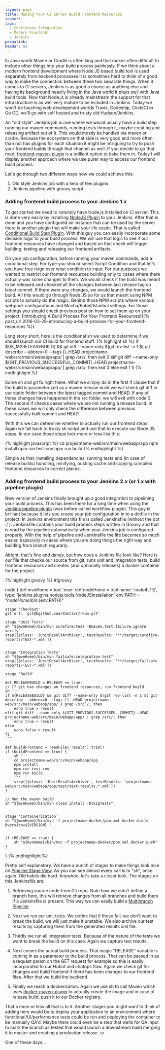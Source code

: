 ```yaml
---
layout: page
title: Making Your CI Server Build Frontend Resources
teaser:
tags:
  - Continuous Integration
  - Modern Frontend
  - Jenkins
permalink:
header: no
---
```


In Java world Maven or Cradle is often king and that makes often difficult to include other things into your build process painlessly. If we think about a modern frontend development where Node.JS based build tool is used separately from backend processes it is sometimes hard to think of a good way to make the connection between these two separate things. When it comes to CI servers, Jenkins is as good a choice as anything else and having its background heavily living in the Java world it plays well with Java build tools. Now that Node.js is already mainstream the support for that infrastructure is as well very mature to be included in Jenkins. Today we won't be touching web development worlds Travis, Codeship, CircleCI or Go CD, we'll go with self hosted and trusty old Hudson/Jenkins.

An "old style" Jenkins job is one where we would usually have a build step running our maven commands, running tests through it, maybe creating and releasing artifact out of it. This would mostly be handled via maven or cradle. Because the ecosystem on that side is very good and more often than not has plugins for each situation it might be intriguing to try to push your frontend builds through that channel as well. If you decide to go that road, [frontend-maven-plugin](https://github.com/eirslett/frontend-maven-plugin) is a brilliant option to bake them in. Today I will display another approach where we use purer way to access our frontend build process.

Let's go through two different ways how we could achieve this:
1. Old style Jenkins job with a help of few plugins
2. Jenkins pipeline with groovy script

### Adding frontend build process to your Jenkins 1.x

To get started we need to naturally have Node.js installed on CI server. This is done very easily by installing [NodeJS Plugin](https://wiki.jenkins-ci.org/display/JENKINS/NodeJS+Plugin) to your Jenkins. After that is done and you have configured an instance that can be used by the server there is another plugin that will make your life easier. That is called [Conditional Build Step Plugin](https://wiki.jenkins-ci.org/display/JENKINS/Conditional+BuildStep+Plugin). With this guy you can easily incorporate some decision logic to your build process. We will use that logic to see if our frontend resources have changed and based on that check will trigger building, testing and releasing our frontend artifacts.

On your job configuration, before running your maven commands, add a conditional step. For type you should select Script Condition and that let's you have free reign over what condition to input. For our purposes we wanted to restrict our frontend resources building only to cases where there actually was some changes to them. We would check if the build was meant to be released and checked all the changes between last release tag on latest commit. If there were any changes, we would launch the frontend build. All this would go through Node.JS so for us that meant using NPM scripts to actually do the magic. Behind those NPM scripts where various webpack configurations and Mocha/Babel/Istanbul settings. For those settings you should check previous post on how to set them up on your project: [Introducing A Build Process For Your Frontend Resources]({% post_url 2016-03-28-introducing-a-build-process-for-your-frontend-resources %}).

Long story short, here is the conditional sh we used to determine if we should launch our CI build for frontend stuff:
{% highlight sh %}
if ${IS_M2RELEASEBUILD} && git diff --name-only $(git rev-list -n 1 $( git describe --abbrev=0 --tags ))..HEAD projectname-web/src/main/webapp/app/ | grep /src/; then
    exit 0
elif git diff --name-only ${GIT_PREVIOUS_SUCCESSFUL_COMMIT}..HEAD projectname-web/src/main/webapp/app/ | grep /src/; then
    exit 0
else
    exit 1
fi
{% endhighlight %}

Some sh and git fu right there. What we simply do in the first if clause that if the build is parameterized as a maven release build we will check git diff in our static folder between the latest tagged commit and HEAD. If any of those changes have happened in the src folder, we will exit with code 0. The second if checks cases where we are not running a release build. In these cases we will only check the difference between previous successfully built commit and HEAD.

With this we can determine whether to actually run our frontend steps. Again we fall back to trusty sh script and use that to execute our Node.JS steps. In our case those steps look more or less like this:

{% highlight javascript %}
cd projectname-web/src/main/webapp/app
npm install
npm run test-cov
npm run build
{% endhighlight %}

Simple as that; installing dependencies, running tests and (in case of release builds) bundling, minifying, busting cache and copying compiled frontend resources to correct places.

### Adding frontend build process to your Jenkins 2.x (or 1.x with pipeline plugin)

New version of Jenkins finally brought up a good integration to pipelining your build process. This has been there for a long time when using the [Jenkins pipeline plugin](https://wiki.jenkins-ci.org/display/JENKINS/Pipeline+Plugin) (was before called workflow plugin). This guy is brilliant because it lets you create your job configuration in to a dotfile in the project. In Jenkins environment this file is called Jenkinsfile (without the dot :/ ). Jenkinsfile contains your build process steps written in Groovy and that is read by the pipeline automatically when your Jenkins job is configured properly. With the help of pipeline and Jenkinsfile the life becomes so much easier, especially in cases where you are doing things the right way and building from branch regurarly.

Alright, that's fine and dandy, but how does a Jenkins file look like? Here is our file that checks our source from git, runs unit and integration tests, build frontend resources and creates (and optionally releases) a docker container for the project.

{% highlight groovy %}
#!groovy

node {
    def mvnHome = tool 'mvn'
    def nodeHome = tool name: 'node4LTS', type: 'jenkins.plugins.nodejs.tools.NodeJSInstallation'
    env.PATH = "${nodeHome}/bin:${env.PATH}"

    stage 'Checkout'
    git url: 'git@bgithub.com/Xantier/repo.git'

    stage 'Unit Tests'
    sh "${mvnHome}/bin/mvn surefire:test -Dmaven.test.failure.ignore verify"
    step([$class: 'JUnitResultArchiver', testResults: '**/target/surefire-reports/TEST-*.xml'])


    stage 'Integration Tests'
    sh "${mvnHome}/bin/mvn failsafe:integration-test"
    step([$class: 'JUnitResultArchiver', testResults: '**/target/failsafe-reports/TEST-*.xml'])

    stage 'Build'

    def RELEASEBUILD = RELEASE == true;
    // If git has changes on frontend resources, run frontend build
    sh '''
    if ${RELEASEBUILD} && git diff --name-only $(git rev-list -n 1 $( git describe --abbrev=0 --tags ))..HEAD projectname-web/src/main/webapp/app/ | grep /src`/; then
        echo true > result
    elif git diff --name-only ${GIT_PREVIOUS_SUCCESSFUL_COMMIT}..HEAD projectname-web/src/main/webapp/app/ | grep /src/; then
        echo true > result
    else
        echo false > result
    fi
    '''

    def buildFrontend = readFile('result').trim()
    if (buildFrontend == true) {
        sh '''
        cd projectname-web/src/main/webapp/app
        npm install
        npm run test-cov
        npm run build
        '''
        step([$class: 'JUnitResultArchiver', testResults: 'projectname-web/src/main/webapp/app/test/test-results.*.xml'])
    }

    // Run the maven build
    sh "${mvnHome}/bin/mvn clean install -DskipTests"


    stage 'Containerization'
    sh "${mvnHome}/bin/mvn -f projectname-docker/pom.xml docker:build -Dversion=${VERSION} "


    if (RELEASE == true) {
        sh "${mvnHome}/bin/mvn -f projectname-docker/pom.xml docker:push"
    }
}
{% endhighlight %}

Pretty self explanatory. We have a bunch of stages to make things look nice on [Pipeline Stage View](https://wiki.jenkins-ci.org/display/JENKINS/Pipeline+Stage+View+Plugin). As you can see almost every call is to "sh", once again. Old habits die hard. Anywhoo, let's take a closer look. The stages on this Jenkinsfile are:
1. Retrieving source code from Git repo. Note how we didn't define a branch here, this will retrieve changes from all branches and build them if a Jenkinsfile is present. This way we can easily build a [Multibranch Pipeline](https://jenkins.io/blog/2015/12/03/pipeline-as-code-with-multibranch-workflows-in-jenkins/)

2. Next we run our unit tests. We define that if those fail, we don't want to break the build, we will just make it unstable. We also archive our test results by capturing them from the generated results xml file.

3. Thirdly we run all integration tests. Because of the nature of the tests we want to break the build on this case. Again we capture test results.

4. Next comes the actual build process. That magic "RELEASE" variable is coming in as a parameter to the build process. That can be passed in as a request param on the GET request for example so this is easily incorporated to our Hubot and chatops flow. Again we check git for changes and build frontend if there has been changes to our frontend files. After that we build the backend.

5. Finally we reach a dockerization. Again we use sh to call Maven which uses [docker-maven-plugin](https://github.com/fabric8io/docker-maven-plugin) to actually create the image and in case of release build, push it to our Docker registry.


That's more or less all that is to it. Another stages you might want to think of adding here would be to deploy your application to an environment where functional/UI/performance tests could be run and deploying the container to be manually QA'd. Maybe there could even be a step that waits for QA input to mark the branch as tested that would launch a downstream build merging it to master and creating a production release. :o

One of these days...
